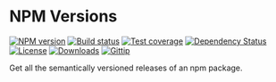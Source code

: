 
# NPM Versions

[![NPM version][npm-image]][npm-url]
[![Build status][travis-image]][travis-url]
[![Test coverage][coveralls-image]][coveralls-url]
[![Dependency Status][david-image]][david-url]
[![License][license-image]][license-url]
[![Downloads][downloads-image]][downloads-url]
[![Gittip][gittip-image]][gittip-url]

Get all the semantically versioned releases of an npm package.

[npm-image]: https://img.shields.io/npm/v/npm-versions.svg?style=flat-square
[npm-url]: https://npmjs.org/package/npm-versions
[github-tag]: http://img.shields.io/github/tag/repo-utils/npm-versions.svg?style=flat-square
[github-url]: https://github.com/repo-utils/npm-versions/tags
[travis-image]: https://img.shields.io/travis/repo-utils/npm-versions.svg?style=flat-square
[travis-url]: https://travis-ci.org/repo-utils/npm-versions
[coveralls-image]: https://img.shields.io/coveralls/repo-utils/npm-versions.svg?style=flat-square
[coveralls-url]: https://coveralls.io/r/repo-utils/npm-versions
[david-image]: http://img.shields.io/david/repo-utils/npm-versions.svg?style=flat-square
[david-url]: https://david-dm.org/repo-utils/npm-versions
[license-image]: http://img.shields.io/npm/l/npm-versions.svg?style=flat-square
[license-url]: LICENSE
[downloads-image]: http://img.shields.io/npm/dm/npm-versions.svg?style=flat-square
[downloads-url]: https://npmjs.org/package/npm-versions
[gittip-image]: https://img.shields.io/gratipay/jonathanong.svg?style=flat-square
[gittip-url]: https://gratipay.com/jonathanong/
